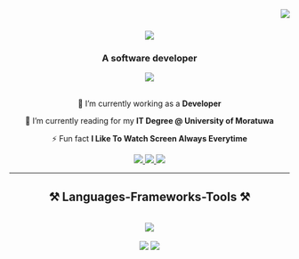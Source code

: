 <img align="right" src="https://visitor-badge.laobi.icu/badge?page_id=Ramosh99.Ramosh99" />

<h1 align="center">
    <img src="https://readme-typing-svg.herokuapp.com/?font=Righteous&size=35&center=true&vCenter=true&width=500&height=70&duration=4000&lines=Hi+There!+👋;+I'm+Yasiru+Ramosh!;" />
</h1>

<h3 align="center">A software developer</h3>
<div align="center" style="width:100px,height:100px">   <img src="https://github.com/Ramosh99/Ramosh99/assets/108927477/076dc152-c344-4342-b53f-1b75edd11b09" /> </div>


<br/>

<div align="center">
 
 🔭 I’m currently working as a **Developer**
 
 🌱 I’m currently reading for my **IT Degree @ University of Moratuwa**


⚡ Fun fact **I Like To Watch Screen Always Everytime**

 </div>
 
<div align="center"> 
  <a href="brocom727@gmail.com">
    <img src="https://img.shields.io/badge/Gmail-333333?style=for-the-badge&logo=gmail&logoColor=red" />
  </a>
    <a href="https://yasiruramosh.vercel.app/">
    <img src="https://img.shields.io/badge/portfolio-8A2BE2" />
  </a>
  <a href="https://linkedin.com/in/yasiru-ramosh-577377240">
    <img src="https://img.shields.io/badge/LinkedIn-0077B5?style=for-the-badge&logo=linkedin&logoColor=white" target="_blank" />
  </a>
  <a href="" target="_blank">
  
      
  </a>
</div>

 <hr/>
 
<h2 align="center">⚒️ Languages-Frameworks-Tools ⚒️</h2>
<br/>

<div align="center">
      <img src="https://github.com/Ramosh99/Ramosh99/assets/108927477/a059bf77-2f0b-421c-9b49-5cac383526ef" /> 
</div>
<br/>
<div align="center">
    <img src="https://skillicons.dev/icons?i=react,bootstrap,materialui,ps,html,css,vscode,github,figma,tailwind,git,js,blender,cs,flask" />
    <img src="https://skillicons.dev/icons?i=django,python,javascript,c,java,nextjs,mysql,dotnet,postman,powershell,visualstudio,vite,nextjs" /><br>
</div>





